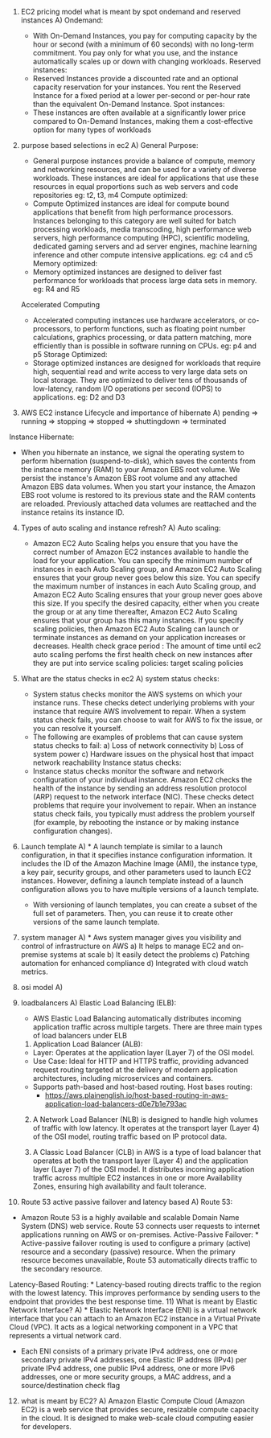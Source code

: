 1) EC2 pricing model what is meant by spot ondemand and reserved instances
A) Ondemand:
     * With On-Demand Instances, you pay for computing capacity by the hour or second (with a minimum of 60 seconds) with no long-term commitment. You pay only for what you use, and the instance automatically scales up or down with changing workloads. 
   Reserved instances:
     * Reserved Instances provide a discounted rate and an optional capacity reservation for your instances. You rent the Reserved Instance for a fixed period at a lower per-second or per-hour rate than the equivalent On-Demand Instance. 
   Spot instances:
     *  These instances are often available at a significantly lower price compared to On-Demand Instances, making them a cost-effective option for many types of workloads

2) purpose based selections in ec2
A)  General Purpose:
     * General purpose instances provide a balance of compute, memory and networking resources, and can be used for a variety of diverse workloads. These instances are ideal for applications that use these resources in equal proportions such as web servers and code repositories
     eg: t2, t3, m4
    Compute optimized:
      * Compute Optimized instances are ideal for compute bound applications that benefit from high performance processors. Instances belonging to this category are well suited for batch processing workloads, media transcoding, high performance web servers, high performance computing (HPC), scientific modeling, dedicated gaming servers and ad server engines, machine learning inference and other compute intensive applications.
      eg: c4 and c5
    Memory optimized:
      * Memory optimized instances are designed to deliver fast performance for workloads that process large data sets in memory.
      eg: R4 and R5  

    Accelerated Computing
      * Accelerated computing instances use hardware accelerators, or co-processors, to perform functions, such as floating point number calculations, graphics processing, or data pattern matching, more efficiently than is possible in software running on CPUs. 
      eg: p4 and p5
    Storage Optimized:
      * Storage optimized instances are designed for workloads that require high, sequential read and write access to very large data sets on local storage. They are optimized to deliver tens of thousands of low-latency, random I/O operations per second (IOPS) to applications.
      eg: D2 and D3 

3) AWS EC2 instance Lifecycle and importance of hibernate
A) pending => running => stopping => stopped => shuttingdown => terminated

Instance Hibernate:
 * When you hibernate an instance, we signal the operating system to perform hibernation (suspend-to-disk), which saves the contents from the instance memory (RAM) to your Amazon EBS root volume. We persist the instance's Amazon EBS root volume and any attached Amazon EBS data volumes. When you start your instance, the Amazon EBS root volume is restored to its previous state and the RAM contents are reloaded. Previously attached data volumes are reattached and the instance retains its instance ID.

4) Types of auto scaling and instance refresh?
A) Auto scaling:
    * Amazon EC2 Auto Scaling helps you ensure that you have the correct number of Amazon EC2 instances available to handle the load for your application.  You can specify the minimum number of instances in each Auto Scaling group, and Amazon EC2 Auto Scaling ensures that your group never goes below this size. You can specify the maximum number of instances in each Auto Scaling group, and Amazon EC2 Auto Scaling ensures that your group never goes above this size. If you specify the desired capacity, either when you create the group or at any time thereafter, Amazon EC2 Auto Scaling ensures that your group has this many instances. If you specify scaling policies, then Amazon EC2 Auto Scaling can launch or terminate instances as demand on your application increases or decreases.
Health check grace period : The amount of time until ec2 auto scaling perfoms the first health check on new instances after they are put into service
 scaling policies: target scaling policies

5) What are the status checks in ec2
A) system status checks:
     * System status checks monitor the AWS systems on which your instance runs. These checks detect underlying problems with your instance that require AWS involvement to repair. When a system status check fails, you can choose to wait for AWS to fix the issue, or you can resolve it yourself.
     * The following are examples of problems that can cause system status checks to fail:
        a) Loss of network connectivity
        b) Loss of system power
        c) Hardware issues on the physical host that impact network reachability
   Instance status checks:
     *   Instance status checks monitor the software and network configuration of your individual instance. Amazon EC2 checks the health of the instance by sending an address resolution protocol (ARP) request to the network interface (NIC). These checks detect problems that require your involvement to repair. When an instance status check fails, you typically must address the problem yourself (for example, by rebooting the instance or by making instance configuration changes).

6) Launch template
A)  * A launch template is similar to a launch configuration, in that it specifies instance configuration information. It includes the ID of the Amazon Machine Image (AMI), the instance type, a key pair, security groups, and other parameters used to launch EC2 instances. However, defining a launch template instead of a launch configuration allows you to have multiple versions of a launch template.
    * With versioning of launch templates, you can create a subset of the full set of parameters. Then, you can reuse it to create other versions of the same launch template.

7) system manager
A) * Aws system manager gives you visibility and control of infrastructure on AWS
    a) It helps to manage EC2 and on-premise systems at scale
    b) It easily detect the problems
    c) Patching automation for enhanced compliance
    d) Integrated with cloud watch metrics.


8) osi model
A)

9) loadbalancers
A) Elastic Load Balancing (ELB):
   * AWS Elastic Load Balancing automatically distributes incoming application traffic across multiple targets. There are three main types of load balancers under ELB
   1) Application Load Balancer (ALB):
     * Layer: Operates at the application layer (Layer 7) of the OSI model.
     * Use Case: Ideal for HTTP and HTTPS traffic, providing advanced request routing targeted at the delivery of modern application architectures, including microservices and containers.
     * Supports path-based and host-based routing.
     Host bases routing:
       * https://aws.plainenglish.io/host-based-routing-in-aws-application-load-balancers-d0e7b1e793ac

   2) A Network Load Balancer (NLB) is designed to handle high volumes of traffic with low latency. It operates at the transport layer (Layer 4) of the OSI model, routing traffic based on IP protocol data.  

   3) A Classic Load Balancer (CLB) in AWS is a type of load balancer that operates at both the transport layer (Layer 4) and the application layer (Layer 7) of the OSI model. It distributes incoming application traffic across multiple EC2 instances in one or more Availability Zones, ensuring high availability and fault tolerance.

10) Route 53 active passive failover and latency based
A) Route 53:
   * Amazon Route 53 is a highly available and scalable Domain Name System (DNS) web service. Route 53 connects user requests to internet applications running on AWS or on-premises.
   Active-Passive Failover:
    * Active-passive failover routing is used to configure a primary (active) resource and a secondary (passive) resource. When the primary resource becomes unavailable, Route 53 automatically directs traffic to the secondary resource.

   Latency-Based Routing:
     * Latency-based routing directs traffic to the region with the lowest latency. This improves performance by sending users to the endpoint that provides the best response time.
11) What is meant by Elastic Network Interface?
A)  * Elastic Network Interface (ENI) is a virtual network interface that you can attach to an Amazon EC2 instance in a Virtual Private Cloud (VPC). It acts as a logical networking component in a VPC that represents a virtual network card.
   * Each ENI consists of a primary private IPv4 address, one or more secondary private IPv4 addresses, one Elastic IP address (IPv4) per private IPv4 address, one public IPv4 address, one or more IPv6 addresses, one or more security groups, a MAC address, and a source/destination check flag
12) what is meant by EC2?
A) Amazon Elastic Compute Cloud (Amazon EC2) is a web service that provides secure, resizable compute capacity in the cloud. It is designed to make web-scale cloud computing easier for developers.
